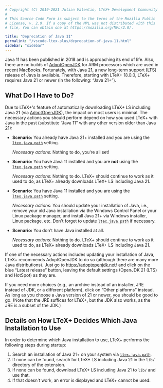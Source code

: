 ```yaml
---
# Copyright (C) 2019-2021 Julian Valentin, LTeX+ Development Community
#
# This Source Code Form is subject to the terms of the Mozilla Public
# License, v. 2.0. If a copy of the MPL was not distributed with this
# file, You can obtain one at https://mozilla.org/MPL/2.0/.

title: "Deprecation of Java 11"
permalink: "/vscode-ltex-plus/deprecation-of-java-11.html"
sidebar: "sidebar"
---
```


Java 11 has been published in 2018 and is approaching its end of life. Also, there are no builds of [AdoptOpenJDK](https://adoptopenjdk.net/) for ARM processors which are used in recent MacBooks. Fortunately, with Java 21, a new long-term support (LTS) release of Java is available. Therefore, starting with LTeX+ 18.0.0, LTeX+ requires Java 21 or newer (in the following: “Java 21+”).

## What Do I Have to Do?

Due to LTeX+'s feature of automatically downloading LTeX+ LS including Java 21 (via [AdoptOpenJDK](https://adoptopenjdk.net/)), the impact on most users is minimal. The necessary actions you should perform depend on how you used LTeX+ with Java in the past (substitute “Java 11” with any other version older than Java 21):

* **Scenario:** You already have Java 21+ installed and you are using the [`ltex.java.path`](../settings.html#ltexjavapath) setting.

  *Necessary actions:* Nothing to do, you're all set!
  
* **Scenario:** You have Java 11 installed and you are **not** using the [`ltex.java.path`](../settings.html#ltexjavapath) setting.

  *Necessary actions:* Nothing to do. LTeX+ should continue to work as it used to do, as LTeX+ already downloads LTeX+ LS including Java 21.

* **Scenario:** You have Java 11 installed and you are using the [`ltex.java.path`](../settings.html#ltexjavapath) setting.

  *Necessary actions:* You should update your installation of Java, i.e., remove your old Java installation via the Windows Control Panel or your Linux package manager, and install Java 21+ via Windows installer, Linux package, etc. Don't forget to update [`ltex.java.path`](../settings.html#ltexjavapath) if necessary.

* **Scenario:** You don't have Java installed at all.

  *Necessary actions:* Nothing to do. LTeX+ should continue to work as it used to do, as LTeX+ already downloads LTeX+ LS including Java 21.

If one of the necessary actions includes updating your installation of Java, LTeX+ recommends AdoptOpenJDK to do so (although there are many more Java distributions). Just go to <https://adoptopenjdk.net/> and click on the blue “Latest release” button, leaving the default settings (OpenJDK 21 (LTS) and HotSpot) as they are.

If you need more choices (e.g., an archive instead of an installer, JRE instead of JDK, or a different platform), click on “Other platforms” instead. As long as you choose a Java version of 21 or newer, you should be good to go. (Note that the JRE suffices for LTeX+, but the JDK also works, as the JRE is a subset of the JDK.)

## Details on How LTeX+ Decides Which Java Installation to Use

In order to determine which Java installation to use, LTeX+ performs the following steps during startup:

1. Search an installation of Java 21+ on your system via [`ltex.java.path`](../settings.html#ltexjavapath).
2. If none can be found, search for LTeX+ LS including Java 21 in the `lib/` directory of the extension.
3. If none can be found, download LTeX+ LS including Java 21 to `lib/` and use that.
4. If that doesn't work, an error is displayed and LTeX+ cannot be used.
